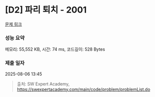 # [D2] 파리 퇴치 - 2001 

[문제 링크](https://swexpertacademy.com/main/code/problem/problemDetail.do?contestProbId=AV5PzOCKAigDFAUq) 

### 성능 요약

메모리: 55,552 KB, 시간: 74 ms, 코드길이: 528 Bytes

### 제출 일자

2025-08-06 13:45



> 출처: SW Expert Academy, https://swexpertacademy.com/main/code/problem/problemList.do